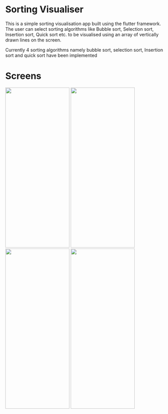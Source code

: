 # Sorting Visualiser
<p>This is a simple sorting visualisation app built using the flutter framework.
The user can select sorting algorithms like Bubble sort, Selection sort, Insertion sort, Quick sort etc. to be visualised using an array of vertically drawn lines on the screen.</p>
<p>Currently 4 sorting algorithms namely bubble sort, selection sort, Insertion sort and quick sort have been implemented 

# Screens


 <img src = "Screens/Bubble.gif" width = 200 height = 500> <img src = "Screens/Selection.gif" width = 200 height = 500> <img src = "Screens/Insertion.gif" width = 200 height = 500> <img src = "Screens/Quick.gif" width = 200 height = 500> 


